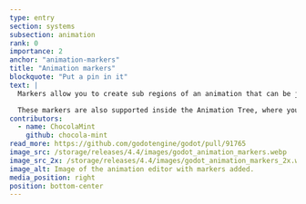 ```yaml
---
type: entry
section: systems
subsection: animation
rank: 0
importance: 2
anchor: "animation-markers"
title: "Animation markers"
blockquote: "Put a pin in it"
text: |
  Markers allow you to create sub regions of an animation that can be jumped to or looped without playing the entire animation.

  These markers are also supported inside the Animation Tree, where you can easily select animation markers for looping or to begin playback.
contributors:
  - name: ChocolaMint
    github: chocola-mint
read_more: https://github.com/godotengine/godot/pull/91765
image_src: /storage/releases/4.4/images/godot_animation_markers.webp
image_src_2x: /storage/releases/4.4/images/godot_animation_markers_2x.webp
image_alt: Image of the animation editor with markers added.
media_position: right
position: bottom-center
---
```

